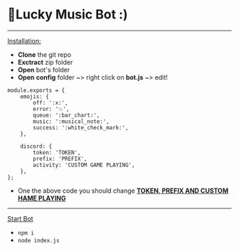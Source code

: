 # 🚀Lucky Music Bot :)

---

<u>Installation:</u>

* **Clone** the git repo
* **Exctract** zip folder
* **Open** bot's folder
* **Open** **config** folder ~> right click on **bot.js** ~> edit!
```
module.exports = {
    emojis: {
        off: ':x:',
        error: '💥',
        queue: ':bar_chart:',
        music: ':musical_note:',
        success: ':white_check_mark:',
    },

    discord: {
        token: 'TOKEN',
        prefix: 'PREFIX',
        activity: 'CUSTOM GAME PLAYING',
    },
};
```
* One the above code you should change **<U>TOKEN, PREFIX AND CUSTOM HAME PLAYING</U>**

---

<U>Start Bot</U>
* `npm i`
* `node index.js`
